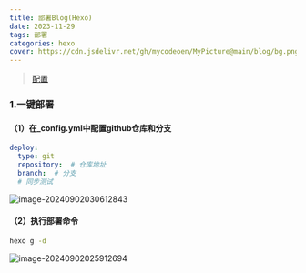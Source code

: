 ```yaml
---
title: 部署Blog(Hexo)
date: 2023-11-29
tags: 部署
categories: hexo
cover: https://cdn.jsdelivr.net/gh/mycodeoen/MyPicture@main/blog/bg.png
---
```


> [配置](https://redefine-docs.ohevan.com/footer#%E8%BF%90%E8%A1%8C%E6%97%B6%E9%97%B4)

### 1.一键部署

#### （1）在_config.yml中配置github仓库和分支
```yml
deploy:
  type: git
  repository:  # 仓库地址
  branch:  # 分支
  # 同步测试
```
![image-20240902030612843](https://jsd.cdn.zzko.cn/gh/mycodeoen/MyPicture@main/blog/202409020306519.png)

#### （2）执行部署命令

```bash
hexo g -d
```

![image-20240902025912694](https://jsd.cdn.zzko.cn/gh/mycodeoen/MyPicture@main/blog/202409020259919.png)

